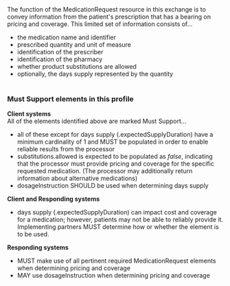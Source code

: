 <br>	<br>
The function of the MedicationRequest resource in this exchange is to convey information from the patient's prescription that has a bearing on pricing and coverage. This limited set of information consists of...

* the medication name and identifier
* prescribed quantity and unit of measure
* identification of the prescriber
* identification of the pharmacy
* whether product substitutions are allowed
* optionally, the days supply represented by the quantity
<br><br>

### Must Support elements in this profile 
**Client systems** <br>
All of the elements identified above are marked Must Support... 
* all of these except for days supply (.expectedSupplyDuration) have a minimum cardinality of 1 and MUST be populated in order to enable reliable results from the processor 
* substitutions.allowed is expected to be populated as *false*, indicating that the processor must provide pricing and coverage for the specific requested medication. (The processor may additionally return information about alternative medications)
* dosageInstruction SHOULD be used when determining days supply

**Client and Responding systems** <br>

* days supply (.expectedSupplyDuration) can impact cost and coverage for a medication; however, patients may not be able to reliably provide it. Implementing partners MUST determine how or whether the element is to be used.

**Responding systems**
* MUST make use of all pertinent required MedicationRequest elements when determining pricing and coverage
* MAY use dosageInstruction when determining pricing and coverage

<br>